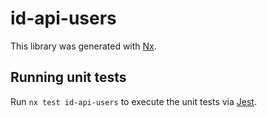 # id-api-users

This library was generated with [Nx](https://nx.dev).

## Running unit tests

Run `nx test id-api-users` to execute the unit tests via [Jest](https://jestjs.io).

